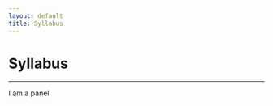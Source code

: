 ```yaml
---
layout: default
title: Syllabus
---
```


# Syllabus #
***

<div class="panel">
	<p> I am a panel </p>
</div>